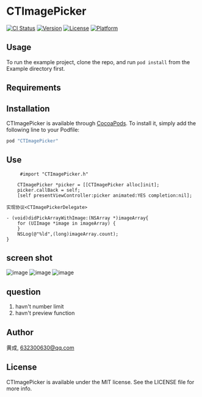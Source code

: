 # CTImagePicker

[![CI Status](http://img.shields.io/travis/黄成/CTImagePicker.svg?style=flat)](https://travis-ci.org/黄成/CTImagePicker)
[![Version](https://img.shields.io/cocoapods/v/CTImagePicker.svg?style=flat)](http://cocoapods.org/pods/CTImagePicker)
[![License](https://img.shields.io/cocoapods/l/CTImagePicker.svg?style=flat)](http://cocoapods.org/pods/CTImagePicker)
[![Platform](https://img.shields.io/cocoapods/p/CTImagePicker.svg?style=flat)](http://cocoapods.org/pods/CTImagePicker)

## Usage

To run the example project, clone the repo, and run `pod install` from the Example directory first.

## Requirements

## Installation

CTImagePicker is available through [CocoaPods](http://cocoapods.org). To install
it, simply add the following line to your Podfile:

```ruby
pod "CTImagePicker"
```

## Use

```
     #import "CTImagePicker.h"

    CTImagePicker *picker = [[CTImagePicker alloc]init];
    picker.callBack = self;
    [self presentViewController:picker animated:YES completion:nil];

实现协议<CTImagePickerDelegate>
    
- (void)didPickArrayWithImage:(NSArray *)imageArray{
    for (UIImage *image in imageArray) {
    }
    NSLog(@"%ld",(long)imageArray.count);
}

```

## screen shot

![image](http://7xpas5.com1.z0.glb.clouddn.com/IMG_1164.PNG?imageView/1/w/187/h/333)
![image](http://7xpas5.com1.z0.glb.clouddn.com/IMG_1166.PNG?imageView/1/w/187/h/333)
![image](http://7xpas5.com1.z0.glb.clouddn.com/IMG_1167.PNG?imageView/1/w/187/h/333)


## question 

1. havn't number limit
2. havn't preview function

## Author

黄成, 632300630@qq.com

## License

CTImagePicker is available under the MIT license. See the LICENSE file for more info.

